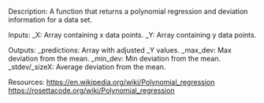Description:
    A function that returns a polynomial regression and deviation information for a data set.

Inputs:
    _X: Array containing x data points.
    _Y: Array containing y data points.

Outputs:
    _predictions:   Array with adjusted _Y values.
    _max_dev:       Max deviation from the mean.
    _min_dev:       Min deviation from the mean.
    _stdev/_sizeX:  Average deviation from the mean.

Resources:
    https://en.wikipedia.org/wiki/Polynomial_regression
    https://rosettacode.org/wiki/Polynomial_regression